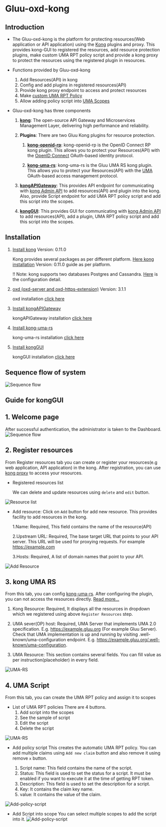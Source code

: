 # Gluu-oxd-kong

## Introduction

* The Gluu-oxd-kong is the platform for protecting resources(Web application or API application) using the [Kong](https://getkong.org) plugins and proxy. This provides kong-GUI to registered the resources, add resource protection plugins, make custom UMA RPT policy script and provide a kong proxy to protect the resources using the registered plugin in resources. 

* Functions provided by Gluu-oxd-kong 
    1. Add Resources(API) in kong
    2. Config and add plugins in registered resources(API)
    3. Provide kong proxy endpoint to access and protect resources
    4. Make [custom UMA RPT Policy](https://gluu.org/docs/ce/3.1.1/admin-guide/uma/#uma-rpt-authorization-policies)
    5. Allow adding policy script into [UMA Scopes](https://gluu.org/docs/ce/3.1.1/admin-guide/uma/#scopes)

* Gluu-oxd-kong has three components
    1. **[kong](https://getkong.org/)**: The open-source API Gateway and Microservices Management Layer, delivering high performance and reliability.

    2. **Plugins**: There are two Gluu Kong plugins for resource protection. 

        1. **[kong-openid-rp](/kong-openid-rp)**: kong-openid-rp is the OpenID Connect RP kong plugin. This allows you to protect your Resources(API) with the [OpenID Connect](https://gluu.org/docs/ce/admin-guide/openid-connect/) OAuth-based identity protocol.
 
        2. **[kong-uma-rs](/kong-uma-rs)**: kong-uma-rs is the Gluu UMA RS kong plugin. This allows you to protect your Resources(API) with the [UMA](https://kantarainitiative.org/confluence/display/uma/Home) OAuth-based access management protocol.

    3. **[kongAPIGateway](https://github.com/GluuFederation/kong-plugins/tree/master/kongAPIGateway)**:  This provides API endpoint for communicating with [kong Admin API](https://getkong.org/docs/0.11.x/admin-api/) to add resources(API) and plugin into the kong. Also, provide Script endpoint for add UMA RPT policy script and add this script into the scopes.  

    4. **[kongGUI](https://github.com/GluuFederation/kong-plugins/tree/master/kongGUI)**:  This provides GUI for communicating with [kong Admin API](https://getkong.org/docs/0.11.x/admin-api/) to add resources(API), add a plugin, UMA RPT policy script and add this script into the scopes.

## Installation

1. [Install kong](https://getkong.org/install) Version: 0.11.0
    
    Kong provides several packages as per different platform. [Here kong installation](https://getkong.org/install) Version: 0.11.0 guide as per platform.

    !! Note: kong supports two databases Postgres and Cassandra. [Here](https://getkong.org/docs/0.11.x/configuration/#datastore-section) is the configuration detail.

2. [oxd (oxd-server and oxd-https-extension)](https://gluu.org/docs/oxd/3.1.1/) Version: 3.1.1
    
    oxd installation [click here](https://gluu.org/docs/oxd/3.1.1/install/)
 
3. [Install kongAPIGateway](https://github.com/GluuFederation/kong-plugins/tree/master/kongAPIGateway)

    kongAPIGateway installation [click here](https://github.com/GluuFederation/kong-plugins/tree/master/kongAPIGateway)

4. [Install kong-uma-rs](https://github.com/GluuFederation/kong-plugins/tree/master/kong-uma-rs)

    kong-uma-rs installation [click here](https://github.com/GluuFederation/kong-plugins/tree/master/kong-uma-rs)

5. [Install kongGUI](https://github.com/GluuFederation/kong-plugins/tree/master/kongGUI)

    kongGUI installation [click here](https://github.com/GluuFederation/kong-plugins/tree/master/kongGUI)

## Sequence flow of system
![Sequence flow](/doc/kong-uma-rs.png)

## Guide for kongGUI

## 1. Welcome page
After successful authentication, the administrator is taken to the Dashboard.
![Sequence flow](/doc/home.png)

## 2. Register resources
From Register resources tab you can create or register your resources(e.g web application, API application) in the kong.
After registration, you can use [kong proxy](https://getkong.org/docs/0.11.x/proxy/) to access your resources.

* Registered resources list

    We can delete and update resources using `delete` and `edit` button.

![Resource list](/doc/api-list.png)

* Add resource: Click on `Add` button for add new resource. This provides facility to add resources in the kong.

    1.Name: Required, This field contains the name of the resource(API)
    
    2.Upstream URL: Required, The base target URL that points to your API server. This URL will be used for proxying requests. For example https://example.com

    3.Hosts: Required, A list of domain names that point to your API.
    
![Add Resource](/doc/add-api.png)
     
## 3. kong UMA RS 
From this tab, you can config [kong-uma-rs](https://github.com/GluuFederation/kong-plugins/tree/master/kong-uma-rs).
After configuring the plugin, you can not access the resources directly. [Read more...](https://github.com/GluuFederation/kong-plugins/tree/master/kong-uma-rs#verify-that-your-api-is-protected-by-kong-uma-rs) 

1. Kong Resource: Required, It displays all the resources in dropdown which we registered using above `Register Resources` step.

2. UMA sever(OP) host: Required, UMA Server that implements UMA 2.0 specification. E.g. https://example.gluu.org (For example Gluu Server). Check that UMA implementation is up and running by visiting .well-known/uma-configuration endpoint. E.g. https://example.gluu.org/.well-known/uma-configuration.

3. UMA Resource: This section contains several fields. You can fill value as per instruction(placeholder) in every field. 

![UMA-RS](/doc/uma-rs.png)

## 4. UMA Script
From this tab, you can create the UMA RPT policy and assign it to scopes
* List of UMA RPT policies
There are 4 buttons. 
    1. Add script into the scopes
    2. See the sample of script
    3. Edit the script
    4. Delete the script

![UMA-RS](/doc/uma-rpt-policy-list.png)

* Add policy script
This creates the automatic UMA RPT policy. You can add multiple claims using `Add new claim` button and also remove it using remove `x`  button.
    
    1. Script name: This field contains the name of the script.
    2. Status: This field is used to set the status for a script. It must be enabled if you want to execute it at the time of getting RPT token.
    3. Description: This field is used to set the description for a script.
    4. Key: It contains the claim key name.
    5. value: It contains the value of the claim.
    
![Add-policy-script](/doc/add-policy-script.png)

* Add Script into scope
You can select multiple scopes to add the script into it.
![Add-policy-script](/doc/add-scope.png)
